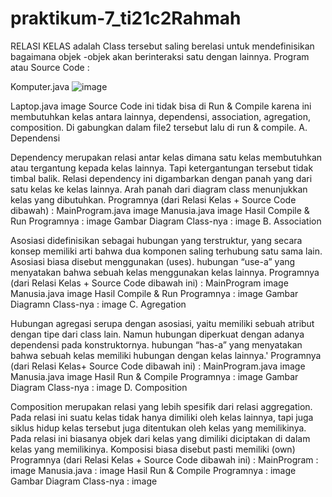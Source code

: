 # praktikum-7_ti21c2Rahmah
RELASI KELAS adalah Class tersebut saling berelasi untuk mendefinisikan bagaimana objek -objek akan berinteraksi satu dengan lainnya. Program atau Source Code :

Komputer.java ![image](https://user-images.githubusercontent.com/116366904/210826534-6b440287-4f49-4d3a-9cb8-695d8bc31beb.png)

Laptop.java image Source Code ini tidak bisa di Run & Compile karena ini membutuhkan kelas antara lainnya, dependensi, association, agregation, composition. Di gabungkan dalam file2 tersebut lalu di run & compile.
A. Dependensi

Dependency merupakan relasi antar kelas dimana satu kelas membutuhkan atau tergantung kepada kelas lainnya. Tapi ketergantungan tersebut tidak timbal balik.
Relasi dependency ini digambarkan dengan panah yang dari satu kelas ke kelas lainnya.
Arah panah dari diagram class menunjukkan kelas yang dibutuhkan. Programnya (dari Relasi Kelas + Source Code dibawah) :
MainProgram.java image
Manusia.java image Hasil Compile & Run Programnya : image Gambar Diagram Class-nya : image
B. Association

Asosiasi didefinisikan sebagai hubungan yang terstruktur, yang secara konsep memiliki arti bahwa dua komponen saling terhubung satu sama lain.
Asosiasi biasa disebut menggunakan (uses).
hubungan “use-a” yang menyatakan bahwa sebuah kelas menggunakan kelas lainnya. Programnya (dari Relasi Kelas + Source Code dibawah ini) :
MainProgram
image
Manusia.java
image Hasil Compile & Run Programnya : image Gambar Diagramn Class-nya : image
C. Agregation

Hubungan agregasi serupa dengan asosiasi, yaitu memiliki sebuah atribut dengan tipe dari class lain.
Namun hubungan diperkuat dengan adanya dependensi pada konstruktornya.
hubungan “has-a” yang menyatakan bahwa sebuah kelas memiliki hubungan dengan kelas lainnya.' Programnya (dari Relasi Kelas+ Source Code dibawah ini) :
MainProgram.java image
Manusia.java image Hasil Run & Compile Programnya : image Gambar Diagram Class-nya : image
D. Composition

Composition merupakan relasi yang lebih spesifik dari relasi aggregation.
Pada relasi ini suatu kelas tidak hanya dimiliki oleh kelas lainnya, tapi juga siklus hidup kelas tersebut juga ditentukan oleh kelas yang memilikinya.
Pada relasi ini biasanya objek dari kelas yang dimiliki diciptakan di dalam kelas yang memilikinya.
Komposisi biasa disebut pasti memiliki (own) Programnya (dari Relasi Kelas + Source Code dibawah ini) :
MainProgram : image
Manusia.java : image Hasil Run & Compile Programnya : image Gambar Diagram Class-nya : image
